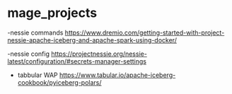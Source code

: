 # mage_projects

-nessie commands
https://www.dremio.com/getting-started-with-project-nessie-apache-iceberg-and-apache-spark-using-docker/

-nessie config 
https://projectnessie.org/nessie-latest/configuration/#secrets-manager-settings


- tabbular WAP
https://www.tabular.io/apache-iceberg-cookbook/pyiceberg-polars/